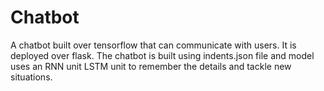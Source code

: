 # Chatbot
A chatbot built over tensorflow that can communicate with users. It is deployed over flask. The chatbot is built using indents.json file and model uses an RNN unit LSTM unit to remember the details and tackle new situations.
